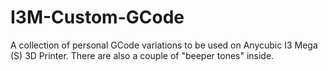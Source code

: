 # I3M-Custom-GCode
A collection of personal GCode variations to be used on Anycubic I3 Mega (S) 3D Printer. There are also a couple of "beeper tones" inside.
